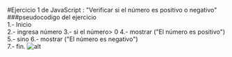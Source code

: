 #Ejercicio 1 de JavaScript : "Verificar si el número es positivo o negativo"  
###pseudocodigo del ejercicio  
1.- Inicio  
2.- ingresa número 
3.- si el número> 0 
4.- mostrar ("El número es positivo")  
5.- sino 
6.- mostrar ("El número es negativo")  
7.- fin. 
![alt](....)


